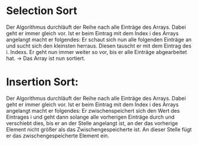 # Selection Sort
Der Algorithmus durchläuft der Reihe nach alle Einträge des Arrays. Dabei geht er immer gleich vor. Ist er beim Eintrag mit dem Index i des Arrays angelangt macht er folgendes:
Er schaut sich nun alle folgenden Einträge an und sucht sich den kleinsten herraus. Diesen tauscht er mit dem Eintrag des i. Indexs. Er geht nun immer weiter so vor, bis er alle Einträge abgearbeitet hat. -> Das Array ist nun sortiert.

# Insertion Sort:
Der Algorithmus durchläuft der Reihe nach alle Einträge des Arrays. Dabei geht er immer gleich vor. Ist er beim Eintrag mit dem Index i des Arrays angelangt macht er folgendes:
Er zwischenspeichert sich den Wert des Eintrages i und geht dann solange alle vorherigen Einträge durch und verschiebt dies, bis er an der Stelle angelangt ist, an der das vorherige Element nicht größer als das Zwischengespeicherte ist. An dieser Stelle fügt er das zwischengespeicherte Element ein.